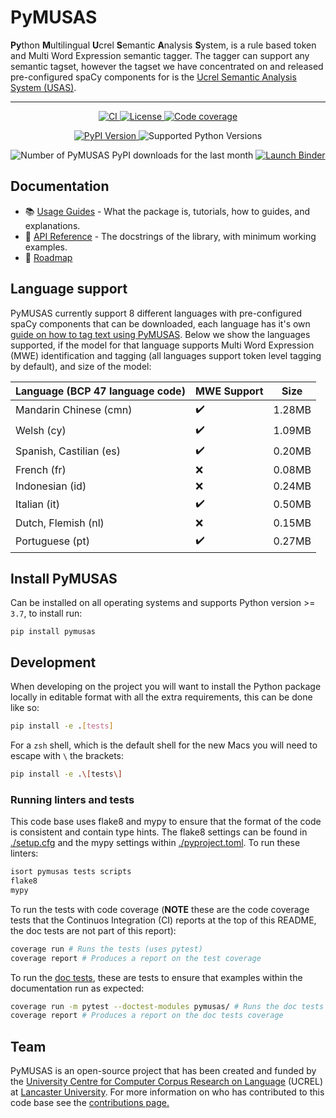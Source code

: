 # PyMUSAS 

**Py**thon **M**ultilingual **U**crel **S**emantic **A**nalysis **S**ystem, is a rule based token and Multi Word Expression semantic tagger. The tagger can support any semantic tagset, however the tagset we have concentrated on and released pre-configured spaCy components for is the [Ucrel Semantic Analysis System (USAS)](https://ucrel.lancs.ac.uk/usas/).

<hr/>

<p align="center">
    <a href="https://github.com/UCREL/pymusas/actions/workflows/ci.yml">
        <img alt="CI" src="https://github.com/UCREL/pymusas/actions/workflows/ci.yml/badge.svg?branch=main&event=push"/>
    </a>
    <a href="https://github.com/UCREL/pymusas/blob/main/LICENSE">
        <img alt="License" src="https://img.shields.io/pypi/l/pymusas"/>
    </a>
    <a href="https://codecov.io/gh/UCREL/pymusas">
        <img alt="Code coverage" src="https://codecov.io/gh/UCREL/pymusas/branch/main/graph/badge.svg" />
    </a>

</p>
<p align="center">
    <a href="https://pypi.org/project/pymusas/">
        <img alt="PyPI Version" src="https://img.shields.io/pypi/v/pymusas"/>
    </a>
    <img alt="Supported Python Versions" src="https://img.shields.io/pypi/pyversions/pymusas" />
</p>
<p align="center">
    <img alt="Number of PyMUSAS PyPI downloads for the last month" 
         src="https://img.shields.io/pypi/dm/pymusas" />
    <a href="https://mybinder.org/v2/gh/UCREL/pymusas/binder-main?urlpath=git-pull%3Frepo%3Dhttps%253A%252F%252Fgithub.com%252FUCREL%252Fpymusas%26urlpath%3Dlab%252Ftree%252Fpymusas%252F%26branch%3Dmain">
        <img alt="Launch Binder" src="https://static.mybinder.org/badge_logo.svg">
    </a>
</p>

## Documentation

* 📚 [Usage Guides](https://ucrel.github.io/pymusas/) - What the package is, tutorials, how to guides, and explanations.
* 🔎 [API Reference](https://ucrel.github.io/pymusas/api/spacy_api/taggers/rule_based) - The docstrings of the library, with minimum working examples.
* 🚀 [Roadmap](./ROADMAP.md)

## Language support

PyMUSAS currently support 8 different languages with pre-configured spaCy components that can be downloaded, each language has it's own [guide on how to tag text using PyMUSAS](https://ucrel.github.io/pymusas/usage/how_to/tag_text). Below we show the languages supported, if the model for that language supports Multi Word Expression (MWE) identification and tagging (all languages support token level tagging by default), and size of the model:

| Language (BCP 47 language code) | MWE Support | Size |
| --- | --- | --- |
| Mandarin Chinese (cmn) | :heavy_check_mark: | 1.28MB |
| Welsh (cy) | :heavy_check_mark: | 1.09MB |
| Spanish, Castilian (es) | :heavy_check_mark: | 0.20MB |
| French (fr) | :x: | 0.08MB |
| Indonesian (id) | :x: | 0.24MB |
| Italian (it) | :heavy_check_mark: | 0.50MB |
| Dutch, Flemish (nl) | :x: | 0.15MB |
| Portuguese (pt) | :heavy_check_mark: | 0.27MB |

## Install PyMUSAS

Can be installed on all operating systems and supports Python version >= `3.7`, to install run:

```
pip install pymusas
```

## Development

When developing on the project you will want to install the Python package locally in editable format with all the extra requirements, this can be done like so:

```bash
pip install -e .[tests]
```

For a `zsh` shell, which is the default shell for the new Macs you will need to escape with `\` the brackets:

```zsh
pip install -e .\[tests\]
```

### Running linters and tests

This code base uses flake8 and mypy to ensure that the format of the code is consistent and contain type hints. The flake8 settings can be found in [./setup.cfg](./setup.cfg) and the mypy settings within [./pyproject.toml](./pyproject.toml). To run these linters:

``` bash
isort pymusas tests scripts
flake8
mypy
```

To run the tests with code coverage (**NOTE** these are the code coverage tests that the Continuos Integration (CI) reports at the top of this README, the doc tests are not part of this report):

``` bash
coverage run # Runs the tests (uses pytest)
coverage report # Produces a report on the test coverage
```

To run the [doc tests](https://docs.python.org/3/library/doctest.html), these are tests to ensure that examples within the documentation run as expected:

``` bash
coverage run -m pytest --doctest-modules pymusas/ # Runs the doc tests
coverage report # Produces a report on the doc tests coverage
```

## Team

PyMUSAS is an open-source project that has been created and funded by the [University Centre for Computer Corpus Research on Language](https://ucrel.lancs.ac.uk/) (UCREL) at [Lancaster University](https://www.lancaster.ac.uk/). For more information on who has contributed to this code base see the [contributions page.](https://github.com/UCREL/pymusas/graphs/contributors) 